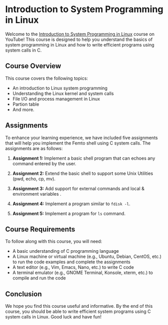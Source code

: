 # Introduction to System Programming in Linux
Welcome to the [Introduction to System Programming in Linux](https://www.youtube.com/playlist?list=PLOBLIyu46FvPlBaAdPrzLqOx6O5rowI9I) course on YouTube! This course is designed to help you understand the basics of system programming in Linux and how to write efficient programs using system calls in C.

## Course Overview
This course covers the following topics:

- An introduction to Linux system programming
- Understanding the Linux kernel and system calls
- File I/O and process management in Linux
- Partion table
- And more.

## Assignments
To enhance your learning experience, we have included five assignments that will help you implement the Femto shell using C system calls. The assignments are as follows:

1. **Assignment 1:** Implement a basic shell program that can echoes any command entered by the user.

2. **Assignment 2:** Extend the basic shell to support some Unix Utilities (pwd, echo, cp, mv).

3. **Assignment 3:** Add support for external commands and local & environment variables .

4. **Assignment 4:** Implement a program similar to ``fdisk -l``.

5. **Assignment 5:** Implement a program for ``ls`` command.

## Course Requirements
To follow along with this course, you will need:

- A basic understanding of C programming language
- A Linux machine or virtual machine (e.g., Ubuntu, Debian, CentOS, etc.) to run the code examples and complete the assignments
- A text editor (e.g., Vim, Emacs, Nano, etc.) to write C code
- A terminal emulator (e.g., GNOME Terminal, Konsole, xterm, etc.) to compile and run the code

## Conclusion
We hope you find this course useful and informative. By the end of this course, you should be able to write efficient system programs using C system calls in Linux. Good luck and have fun!